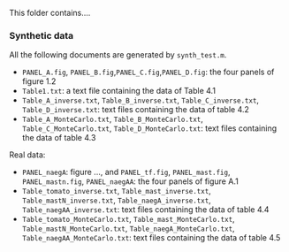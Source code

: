 This folder contains....

### Synthetic data
All the following documents are generated by `synth_test.m`. 

- `PANEL_A.fig`, `PANEL_B.fig`,`PANEL_C.fig`,`PANEL_D.fig`: the four panels of figure 1.2
- `Table1.txt`: a text file containing the data of Table 4.1
- `Table_A_inverse.txt`, `Table_B_inverse.txt`, `Table_C_inverse.txt`, `Table_D_inverse.txt`: text files containing the data of table 4.2
- `Table_A_MonteCarlo.txt`, `Table_B_MonteCarlo.txt`, `Table_C_MonteCarlo.txt`, `Table_D_MonteCarlo.txt`: text files containing the data of table 4.3

Real data:
- `PANEL_naegA`: figure ..., and `PANEL_tf.fig`, `PANEL_mast.fig`, `PANEL_mastn.fig`, `PANEL_naegAA`: the four panels of figure A.1
- `Table_tomato_inverse.txt`, `Table_mast_inverse.txt`, `Table_mastN_inverse.txt`, `Table_naegA_inverse.txt`, `Table_naegAA_inverse.txt`: text files containing the data of table 4.4
- `Table_tomato_MonteCarlo.txt`, `Table_mast_MonteCarlo.txt`, `Table_mastN_MonteCarlo.txt`, `Table_naegA_MonteCarlo.txt`, `Table_naegAA_MonteCarlo.txt`: text files containing the data of table 4.5
